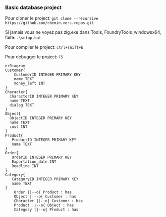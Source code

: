 ###  Basic database project

Pour cloner le project:
`git clone --recursive https://github.com/chemin.vers.repos.git`

Si jamais vous ne voyez pas zig.exe dans Tools, FoundryTools_windowsx64, faite:
`.\setup.bat`

Pour compiler le project:
`ctrl+shift+b`

Pour debugger le project:
`F5`

```mermaid
erDiagram
Customer{
    CustomerID INTEGER PRIMARY KEY
    name TEXT
    money_left INT
}
Character{
  CharacterID INTEGER PRIMARY KEY
  name TEXT
  dialog TEXT
}
Object{
  ObjectID INTEGER PRIMARY KEY
  name TEXT
  cost INT
}
Product{
   ProductID INTEGER PRIMARY KEY
   name TEXT
}
Order{
   OrderID INTEGER PRIMARY KEY
   Exportation_date INT
   Deadline INT
}
Category{
   CategoryID INTEGER PRIMARY KEY
   name TEXT
}
    Order ||--o{ Product : has
    Object ||--o{ Customer : has
    Character ||--o{ Customer : has
    Product ||--o{ Object : has
    Category ||--o{ Product : has

```